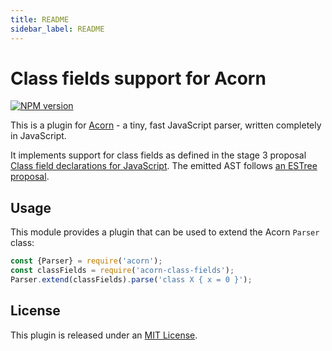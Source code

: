 ```yaml
---
title: README
sidebar_label: README
---
```

# Class fields support for Acorn

[![NPM version](https://img.shields.io/npm/v/acorn-class-fields.svg)](https://www.npmjs.org/package/acorn-class-fields)

This is a plugin for [Acorn](http://marijnhaverbeke.nl/acorn/) - a tiny, fast JavaScript parser, written completely in JavaScript.

It implements support for class fields as defined in the stage 3 proposal [Class field declarations for JavaScript](https://github.com/tc39/proposal-class-fields). The emitted AST follows [an ESTree proposal](https://github.com/estree/estree/pull/180).

## Usage

This module provides a plugin that can be used to extend the Acorn `Parser` class:

```javascript
const {Parser} = require('acorn');
const classFields = require('acorn-class-fields');
Parser.extend(classFields).parse('class X { x = 0 }');
```

## License

This plugin is released under an [MIT License](./LICENSE).

